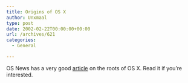 ```yaml
---
title: Origins of OS X
author: Unxmaal
type: post
date: 2002-02-22T00:00:00+00:00
url: /archives/621
categories:
  - General

---
```

OS News has a very good [article][1] on the roots of OS X. Read it if you&#8217;re interested.

 [1]: http://www.osnews.com/story.php?news_id=691